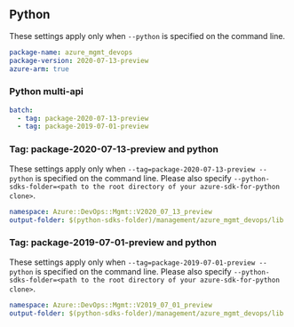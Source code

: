 ## Python

These settings apply only when `--python` is specified on the command line.

```yaml
package-name: azure_mgmt_devops
package-version: 2020-07-13-preview
azure-arm: true
```

### Python multi-api

``` yaml $(python) && $(multiapi)
batch:
  - tag: package-2020-07-13-preview
  - tag: package-2019-07-01-preview
```

### Tag: package-2020-07-13-preview and python

These settings apply only when `--tag=package-2020-07-13-preview --python` is specified on the command line.
Please also specify `--python-sdks-folder=<path to the root directory of your azure-sdk-for-python clone>`.

```yaml $(tag) == 'package-2020-07-13-preview' && $(python)
namespace: Azure::DevOps::Mgmt::V2020_07_13_preview
output-folder: $(python-sdks-folder)/management/azure_mgmt_devops/lib
```

### Tag: package-2019-07-01-preview and python

These settings apply only when `--tag=package-2019-07-01-preview --python` is specified on the command line.
Please also specify `--python-sdks-folder=<path to the root directory of your azure-sdk-for-python clone>`.

```yaml $(tag) == 'package-2019-07-01-preview' && $(python)
namespace: Azure::DevOps::Mgmt::V2019_07_01_preview
output-folder: $(python-sdks-folder)/management/azure_mgmt_devops/lib
```
